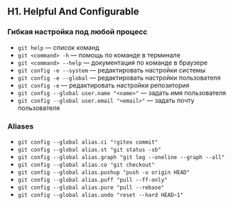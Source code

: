 ## H1. Helpful And Configurable
### Гибкая настройка под любой процесс
- `git help` — список команд
- `git <command> -h` — помощь по команде в терминале
- `git <command> --help` — документация по команде в браузере
- `git config -e --system` — редактировать настройки системы
- `git config -e --global` — редактировать настройки пользователя
- `git config -e` — редактировать настройки репозитория
- `git config --global user.name "<name>"` — задать имя пользователя
- `git config --global user.email "<email>"` — задать почту пользователя

### Aliases
- `git config --global alias.ci "!gitex commit"`
- `git config --global alias.st "git status -sb"`
- `git config --global alias.graph "git log --oneline --graph --all"`
- `git config --global alias.co "git checkout"`
- `git config --global alias.pushup "push -u origin HEAD"`
- `git config --global alias.puff "pull --ff-only"`
- `git config --global alias.pure "pull --rebase"`
- `git config --global alias.undo "reset --hard HEAD~1"`
